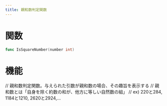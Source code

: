 ```yaml
---
title: 親和数判定関数
---
```

# 関数
```go
func IsSquareNumber(number int)
```

# 機能
// 親和数判定関数。与えられた引数が親和数の場合、その趣旨を表示する
// 親和数とは「自身を除く約数の和が、他方に等しい自然数の組」
// ex) 220と284, 1184と1210, 2620と2924,...